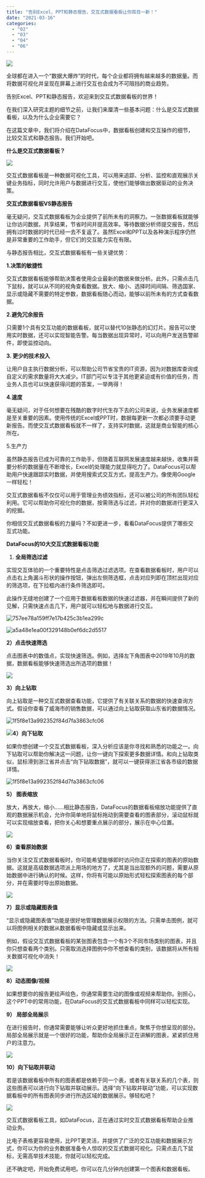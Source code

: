 ```yaml
---
title: "告别Excel、PPT和静态报告，交互式数据看板让你耳目一新！"
date: "2021-03-16"
categories: 
  - "02"
  - "03"
  - "04"
  - "06"
---
```


![](images/word-image.jpeg)

全球都在进入一个“数据大爆炸”的时代，每个企业都将拥有越来越多的数据量。而将数据可视化并呈现在屏幕上进行交互也会成为不可阻挡的商业趋势。

告别Excel、PPT和静态报告，欢迎来到交互式数据看板的世界！

在我们深入研究主题的细节之前，让我们来厘清一些基本问题：什么是交互式数据看板，以及为什么企业需要它？

在这篇文章中，我们将介绍在DataFocus中，数据看板创建和交互操作的细节，比较交互式和静态报告。我们开始吧。

**什么是交互式数据看板？**

![](images/word-image-1.jpeg)

交互式数据看板是一种数据可视化工具，可以用来追踪、分析、监控和直观展示关键业务指标，同时允许用户与数据进行交互，使他们能够做出数据驱动的业务决策。

**交互式数据看板VS静态报告**

毫无疑问，交互式数据看板为企业提供了前所未有的洞察力。一张数据看板就能够让你访问数据，共享结果，节省时间并提高效率。等待数据分析师提交报告，然后拥有过时数据的时代已经一去不复返了。虽然Excel和PPT以及各种演示程序仍然是非常重要的工作助手，但它们的交互能力实在有限。

与静态报告相比，交互式数据看板有一些关键优势：

**1.决策的敏捷性**

交互式数据看板能够帮助决策者使用企业最新的数据来做分析。此外，只需点击几下鼠标，就可以从不同的视角查看数据。放大、缩小、选择时间间隔、筛选国家、显示或隐藏不需要的特定参数，数据看板随心而动，能够以前所未有的方式查看数据。

**2.避免冗余报告**

只需要1个具有交互功能的数据看板，就可以替代10张静态的幻灯片。报告可以使用实时数据，还可以实现智能告警。每当数据出现异常时，可以向用户发送告警邮件，即使监控动向。

**3\. 更少的技术投入**

让用户自主执行数据分析，可以帮助公司节省宝贵的IT资源，因为对数据库查询或自定义的需求数量将大大减少。IT部门可以专注于其他更紧迫或有价值的任务，而业务人员也可以快速获得问题的答案，一举两得！

**4.速度**

毫无疑问，对于任何想要在残酷的数字时代生存下去的公司来说，业务发展速度都是至关重要的因素。使用传统的Excel或PPT时，数据每更新一次都必须要手动更新报告。而使交互式数据看板就不一样了，支持实时数据，这就是商业智能的核心所在。

5.生产力

虽然静态报告已成为可靠的工作助手，但随着互联网发展速度越来越快，收集并需要分析的数据量在不断增长，Excel的处理能力就显得吃力了。DataFocus可以帮助用户快速跟踪实时数据，并使用搜索式交互方式，提高生产力。像使用Google一样轻松！

交互式数据看板不仅仅可以用于管理业务绩效指标，还可以被公司的所有团队轻松利用。它可以帮助你可视化你的数据，按需筛选与过滤，并对你的数据进行更深入的挖掘。

你相信交互式数据看板的力量吗？不如更进一步，看看DataFocus提供了哪些交互式功能。

**DataFocus的10大交互式数据看板功能**

1. **全局筛选过滤**

实现交互体验的一个重要特性是点击筛选过滤选项。在查看数据看板时，用户可以点击右上角漏斗形状的操作按钮，弹出左侧筛选框，点击对应列即在顶栏出现对应的筛选项，在下拉框内进行条件筛选即可。

此操作无缝地创建了一个应用于数据看板数据的快速过滤器，并在瞬间提供了新的见解，只需快速点击几下，用户就可以轻松地与数据进行交互。

![757ee78a159ff7e17b425c3b1ea299c](images/757ee78a159ff7e17b425c3b1ea299c.png)

![a5a48e1ea00f329148b0ef6dc2d5517](images/a5a48e1ea00f329148b0ef6dc2d5517.png)

**2）点击快速筛选**

点击图表中的数值点，实现快速筛选。例如，选择左下角图表中2019年10月的数据，数据看板能够快速筛选出所选项的数据！

![](images/word-image-44.png)

**3）向上钻取**

向上钻取是一种交互式数据查看功能，它提供了有关联关系的数据的快速查询方式。假设你查看了威海市的销售数据，可以通过向上钻取获取山东省的数据情况。

![1f5f8e13a992352f84d7fa3863cfc06](images/1f5f8e13a992352f84d7fa3863cfc06.png)

![](images/word-image-45.png)**4）向下钻取**

如果你想创建一个交互式数据看板，深入分析应该是你寻找和熟悉的功能之一。向下钻取可以帮助你解决这一问题，让你一键向下探索更多数据详情。和向上钻取类似，鼠标滑到浙江省并点击“向下钻取数据”，就可以一键获得浙江省各市级的数据详情。

![1f5f8e13a992352f84d7fa3863cfc06](images/1f5f8e13a992352f84d7fa3863cfc06-1.png)

**5） 图表缩放**

放大，再放大，缩小……相比静态报告，DataFocus的数据看板缩放功能提供了直观的数据展示机会，允许你简单地将鼠标拖动到需要查看的图表部分，滚动鼠标就可以实现缩放查看，把你关心和想要重点展示的部分，展示在中心位置。

![](images/word-image-46.png)

**6）查看原始数据**

当你关注交互式数据看板时，你可能希望能够即时访问你正在探索的图表的原始数据。这就是高级数据选项派上用场的地方了，尤其是当出现额外的问题，需要从原始数据中进行确认的时候。这样，你将有可能以原始形式轻松探索图表的每个部分，并在需要时导出原始数据。

![](images/word-image-47.png)

**7）显示或隐藏图表值**

“显示或隐藏图表值”功能是很好地管理数据展示权限的方法。只需单击图例，就可以将图例相关的数据从数据看板中隐藏或显示出来。

例如，假设交互式数据看板的某张图表包含一个有3个不同市场类别的图表，并且你只想查看两个类别。只需取消选择图例中你不想查看的类别，该数据将从所有相关数据可视化中消失！

![](images/word-image-48.png)

**8）动态图像/视频**

如果想要你的报告更绘声绘色，你通常需要生动的图像或视频来帮助你。别担心，这个PPT中的常用功能，在DataFocus的交互式数据看板中同样可以轻松实现。

**9） 局部全局展示**

在进行报告时，你通常需要能够让听众更好地抓住重点，聚焦于你想呈现的部分。局部全局展示就是一个很好的功能，帮助你全局展示正在讲解的图表，紧紧抓住用户的注意力。

![](images/word-image-49.png)

**10）向下钻取并联动**

若是该数据看板中所有的图表都是依赖于同一个表，或者有关联关系的几个表，则这些图表可以进行向下钻取并联动展示。选择“向下钻取并联动”功能，可以实现数据看板中的所有图表同步进行所选区域的数据展示。够轻松吧？

![](images/word-image-50.png)

交互式数据看板工具，如DataFocus，正在通过实时交互式数据看板帮助企业推动业务。

比电子表格更容易使用，比PPT更灵活，并提供了广泛的交互功能和数据展示方式，你可以为你的业务数据准备令人惊叹的交互式数据可视化。只需点击几下鼠标，无需高举技术技能，你就可以轻松完成。

还不确定吧，开始免费试用吧。你可以在几分钟内创建第一个图表和数据看板。

